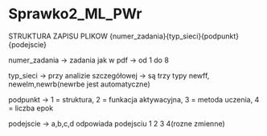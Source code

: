 # Sprawko2_ML_PWr

STRUKTURA ZAPISU PLIKOW
{numer_zadania}{typ_sieci}{podpunkt}{podejscie}

numer_zadania -> zadania jak w pdf -> od 1 do 8

typ_sieci -> przy analizie szczegółowej -> są trzy typy newff, newelm,newrb(newrbe jest automatyczne)

podpunkt -> 1 = struktura, 2 = funkacja aktywacyjna, 3 = metoda uczenia, 4 = liczba epok

podejscie -> a,b,c,d odpowiada podejsciu 1 2 3 4(rozne zmienne)
